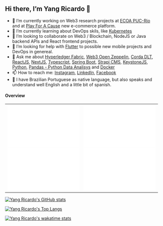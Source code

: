 ## Hi there, I’m Yang Ricardo 👋


- 🔭 I’m currently working on Web3 research projects at [ECOA PUC-Rio](https://ecoa.puc-rio.br) and at [Play For A Cause](https://play.foracause.com.br) new e-commerce platform.
- 🌱 I’m currently learning about DevOps skils, like [Kubernetes](https://kubernetes.io)
- 👯 I’m looking to collaborate on Web3 / Blockchain, NodeJS or Java backend APIs and React frontend projects.
- 🤔 I’m looking for help with [Flutter](https://flutter.dev) to possible new mobile projects and DevOps in genereal.
- 💬 Ask me about [Hyperledger Fabric](https://www.hyperledger.org/use/fabric), [Web3 Open Zeppelin](https://www.openzeppelin.com), [Corda DLT](https://www.corda.net), [ReactJS](https://reactjs.org), [NextJS](https://nextjs.org), [Typescript](https://www.typescriptlang.org), [Spring Boot](https://spring.io), [Strapi CMS](https://strapi.io), [KeystoneJS](https://keystonejs.com), [Python](https://www.python.org), [Pandas - Python Data Analisys](https://pandas.pydata.org) and [Docker](https://www.docker.com)
- 📫 How to reach me: [Instagram](https://www.instagram.com/yang_ricardo/), [LinkedIn](https://www.linkedin.com/in/yangricardo/), [Facebook](https://www.facebook.com/yangricardo/)
- 🎤 I have Brazilian Portuguese as native language, but also speaks and understand well English and a little bit of spanish.
<!-- - ⚡ Fun fact: Look at my handsome dog -->

#### Overview
<table>
  <th>
    <img src="https://raw.githubusercontent.com/yangricardo/github-stats/master/generated/overview.svg#gh-dark-mode-only"/>
    <img src="https://raw.githubusercontent.com/yangricardo/github-stats/master/generated/overview.svg#gh-light-mode-only"/>   
  </th>
  <th>
    <img src="https://raw.githubusercontent.com/yangricardo/github-stats/master/generated/languages.svg#gh-dark-mode-only"/>
    <img src="https://raw.githubusercontent.com/yangricardo/github-stats/master/generated/languages.svg#gh-light-mode-only"/>       
  </th>
</table>

<!-- https://github.com/anuraghazra/github-readme-stats -->

[![Yang Ricardo's GitHub stats](https://github-readme-stats.vercel.app/api?username=yangricardo&count_private=true&show_icons=true&theme=dark&layout=compact)](https://github.com/anuraghazra/github-readme-stats)

[![Yang Ricardo's Top Langs](https://github-readme-stats.vercel.app/api/top-langs/?username=yangricardo&count_private=true&show_icons=true&theme=dark&include_all_commits=true&layout=compact&langs_count=10&hide=html,css)](https://github.com/anuraghazra/github-readme-stats)

[![Yang Ricardo's wakatime stats](https://github-readme-stats.vercel.app/api/wakatime?username=yangricardo&layout=compact&theme=dark)](https://github.com/anuraghazra/github-readme-stats)
